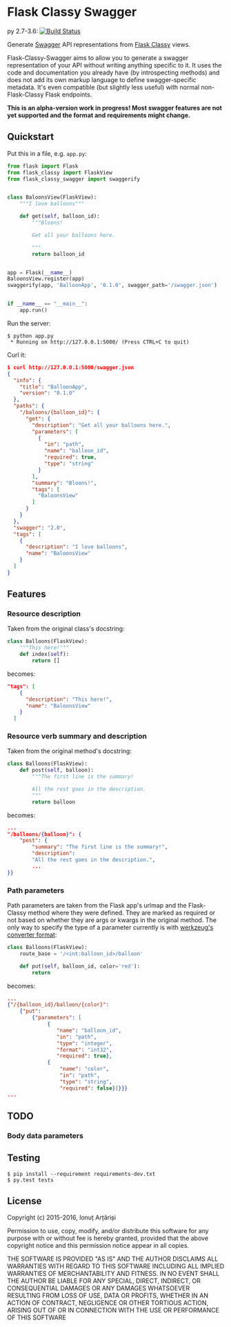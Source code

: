 # Flask Classy Swagger

py 2.7-3.6: [![Build Status](https://travis-ci.org/mapleoin/flask-classy-swagger.svg?branch=master)](https://travis-ci.org/mapleoin/flask-classy-swagger)

Generate [Swagger](http://swagger.io/) API representations from [Flask Classy](https://pythonhosted.org/Flask-Classy/) views.

Flask-Classy-Swagger aims to allow you to generate a swagger representation of your API without writing anything specific to it. It uses the code and documentation you already have (by introspecting methods) and does not add its own markup language to define swagger-specific metadata. It's even compatible (but slightly less useful) with normal non-Flask-Classy Flask endpoints.

**This is an alpha-version work in progress! Most swagger features are not yet supported and the format and requirements might change.**


## Quickstart

Put this in a file, e.g. `app.py`:

```python
from flask import Flask
from flask_classy import FlaskView
from flask_classy_swagger import swaggerify


class BaloonsView(FlaskView):
    """I love balloons"""

    def get(self, balloon_id):
        """Bloons!

        Get all your balloons here.

        """
        return balloon_id


app = Flask(__name__)
BaloonsView.register(app)
swaggerify(app, 'BalloonApp', '0.1.0', swagger_path='/swagger.json')


if __name__ == "__main__":
    app.run()
```

Run the server:

```
$ python app.py
 * Running on http://127.0.0.1:5000/ (Press CTRL+C to quit)
```

Curl it:

```json
$ curl http://127.0.0.1:5000/swagger.json
{
  "info": {
    "title": "BalloonApp",
    "version": "0.1.0"
  },
  "paths": {
    "/baloons/{balloon_id}": {
      "get": {
        "description": "Get all your balloons here.",
        "parameters": [
          {
            "in": "path",
            "name": "balloon_id",
            "required": true,
            "type": "string"
          }
        ],
        "summary": "Bloons!",
        "tags": [
          "BaloonsView"
        ]
      }
    }
  },
  "swagger": "2.0",
  "tags": [
    {
      "description": "I love balloons",
      "name": "BaloonsView"
    }
  ]
}
```

## Features

### Resource description

Taken from the original class's docstring:

```python
class Balloons(FlaskView):
    """This here!"""
    def index(self):
        return []
```

becomes:

```json
"tags": [
    {
      "description": "This here!",
      "name": "BaloonsView"
    }
  ]
```

### Resource verb summary and description

Taken from the original method's docstring:

```python
class Balloons(FlaskView):
    def post(self, balloon):
        """The first line is the summary!

        All the rest goes in the description.
        """
        return balloon
```

becomes:

```json
...
"/balloons/{balloon}": {
    "post": {
        "summary": "The first line is the summary!",
        "description":
        "All the rest goes in the description.",
        ...
}}
```


### Path parameters

Path parameters are taken from the Flask app's urlmap and the Flask-Classy method where they were defined. They are marked as required or not based on whether they are args or kwargs in the original method. The only way to specify the type of a parameter currently is with [werkzeug's converter format](http://werkzeug.pocoo.org/docs/0.11/routing/#builtin-converters):

```python
class Balloons(FlaskView):
    route_base = '/<int:balloon_id>/balloon'

    def put(self, balloon_id, color='red'):
        return
```

becomes:

```json
...
{"/{balloon_id}/balloon/{color}":
    {"put":
        {"parameters": [
             {
                "name": "balloon_id",
                "in": "path",
                "type": "integer",
                "format": "int32",
                "required": true},
             {
                 "name": "color",
                 "in": "path",
                 "type": "string",
                 "required": false}]}}}
...
```

## TODO

### Body data parameters

## Testing

```
$ pip install --requirement requirements-dev.txt
$ py.test tests
```

## License

Copyright (c) 2015-2016, Ionuț Arțăriși

Permission to use, copy, modify, and/or distribute this software for any purpose with or without fee is hereby granted, provided that the above copyright notice and this permission notice appear in all copies.

THE SOFTWARE IS PROVIDED "AS IS" AND THE AUTHOR DISCLAIMS ALL WARRANTIES WITH REGARD TO THIS SOFTWARE INCLUDING ALL IMPLIED WARRANTIES OF MERCHANTABILITY AND FITNESS. IN NO EVENT SHALL THE AUTHOR BE LIABLE FOR ANY SPECIAL, DIRECT, INDIRECT, OR CONSEQUENTIAL DAMAGES OR ANY DAMAGES WHATSOEVER RESULTING FROM LOSS OF USE, DATA OR PROFITS, WHETHER IN AN ACTION OF CONTRACT, NEGLIGENCE OR OTHER TORTIOUS ACTION, ARISING OUT OF OR IN CONNECTION WITH THE USE OR PERFORMANCE OF THIS SOFTWARE
